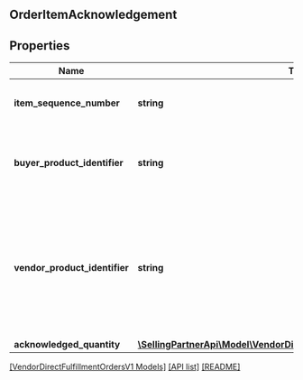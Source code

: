 ## OrderItemAcknowledgement

## Properties

Name | Type | Description | Notes
------------ | ------------- | ------------- | -------------
**item_sequence_number** | **string** | Line item sequence number for the item. |
**buyer_product_identifier** | **string** | Buyer's standard identification number (ASIN) of an item. | [optional]
**vendor_product_identifier** | **string** | The vendor selected product identification of the item. Should be the same as was provided in the purchase order. | [optional]
**acknowledged_quantity** | [**\SellingPartnerApi\Model\VendorDirectFulfillmentOrdersV1\ItemQuantity**](ItemQuantity.md) |  |

[[VendorDirectFulfillmentOrdersV1 Models]](../) [[API list]](../../Api) [[README]](../../../README.md)

